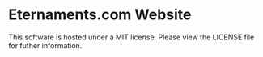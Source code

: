 # Eternaments.com Website

This software is hosted under a MIT license. Please view the LICENSE file for futher information.

